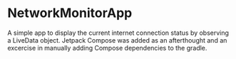 # NetworkMonitorApp
A simple app to display the current internet connection status by observing a LiveData object.  Jetpack Compose was added as an afterthought and an excercise in manually adding Compose dependencies to the gradle.
